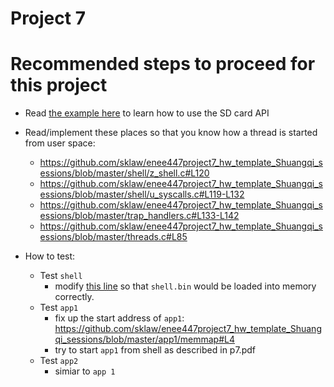 # Project 7
# Recommended steps to proceed for this project
- Read [the example here](https://github.com/sklaw/enee447project7_hw_template_Shuangqi_sessions/blob/master/kernel.c#L36-L60) to learn how to use the SD card API

- Read/implement these places so that you know how a thread is started from user space:
  - https://github.com/sklaw/enee447project7_hw_template_Shuangqi_sessions/blob/master/shell/z_shell.c#L120
  - https://github.com/sklaw/enee447project7_hw_template_Shuangqi_sessions/blob/master/shell/u_syscalls.c#L119-L132
  - https://github.com/sklaw/enee447project7_hw_template_Shuangqi_sessions/blob/master/trap_handlers.c#L133-L142
  - https://github.com/sklaw/enee447project7_hw_template_Shuangqi_sessions/blob/master/threads.c#L85
- How to test: 
  - Test `shell`
    - modify [this line](https://github.com/sklaw/enee447project7_hw_template_Shuangqi_sessions/blob/master/kernel.c#L107) so that `shell.bin` would be loaded into memory correctly.
  - Test `app1`
    - fix up the start address of `app1`: https://github.com/sklaw/enee447project7_hw_template_Shuangqi_sessions/blob/master/app1/memmap#L4
    - try to start `app1` from shell as described in p7.pdf
  - Test `app2`
    - simiar to `app 1`
  
